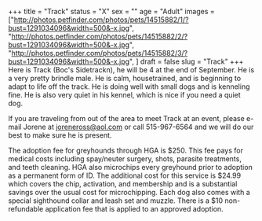 +++
title = "Track"
status = "X"
sex = ""
age = "Adult"
images = ["http://photos.petfinder.com/photos/pets/14515882/1/?bust=1291034096&width=500&-x.jpg",
"http://photos.petfinder.com/photos/pets/14515882/2/?bust=1291034096&width=500&-x.jpg",
"http://photos.petfinder.com/photos/pets/14515882/3/?bust=1291034096&width=500&-x.jpg",
]
draft = false
slug = "Track"
+++
Here is Track (Boc's Sidetrackn), he will be 4 at the end of September.  He is a very pretty brindle male.  He is calm,  housetrained, and is beginning to adapt to life off the track.  He is doing well with small dogs and is kenneling fine.  He is also very quiet in his kennel, which is nice if you need a quiet dog.


  If you are traveling from out of the area to meet Track at an event, please e-mail Jorene at joreneross@aol.com or call 515-967-6564 and we will do our best to make sure he is present.

The adoption fee for greyhounds through HGA is $250. This fee pays for medical costs including spay/neuter surgery, shots, parasite treatments, and teeth cleaning.  HGA also microchips every greyhound prior to adoption as a permanent form of ID.  The additional cost for this service is $24.99 which covers the chip, activation, and membership and is a substantial savings over the usual cost for microchipping.  Each dog also comes with a special sighthound collar and leash set and muzzle. There is a $10 non-refundable application fee that is applied to an approved adoption.
